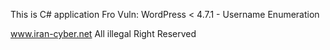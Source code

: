 This is C# application Fro Vuln:
WordPress < 4.7.1 - Username Enumeration





www.iran-cyber.net All illegal Right Reserved
